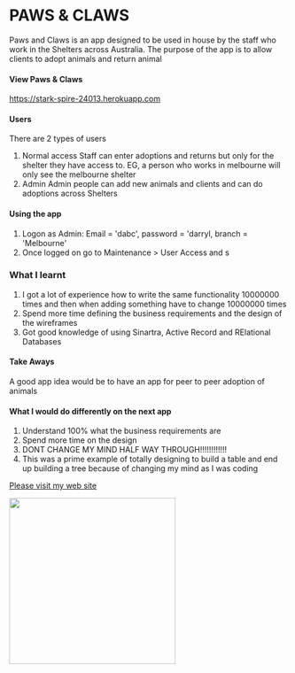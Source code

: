 
# PAWS & CLAWS

Paws and Claws is an app designed to be used in house by the staff who work in the Shelters across Australia. The purpose of the app is to allow clients to adopt animals and return animal

#### View Paws & Claws
https://stark-spire-24013.herokuapp.com

#### Users
There are 2 types of users
1. Normal access
   Staff can enter adoptions and returns but only for the shelter they have access to. EG, a person who works in                melbourne will only see the melbourne shelter
2. Admin
   Admin people can add new animals and clients and can do adoptions across Shelters

#### Using the app
1. Logon as Admin: Email = 'dabc', password = 'darryl, branch = 'Melbourne'
2. Once logged on go to Maintenance > User Access and s

### What I learnt
1. I got a lot of experience how to write the same functionality 10000000 times and then when adding something have to change 10000000 times
2. Spend more time defining the business requirements and the design of the wireframes
3. Got good knowledge of using Sinartra, Active Record and RElational Databases

#### Take Aways
A good app idea would be to have an app for peer to peer adoption of animals

#### What I would do differently on the next app
1. Understand 100% what the business requirements are
2. Spend more time on the design
3. DONT CHANGE MY MIND HALF WAY THROUGH!!!!!!!!!!!!
4. This was a prime example of totally designing to build a table and end up building a tree because of changing my mind as I was coding

[Please visit my web site](https://www.darrylcohen.com.au)

<a href="https://www.darrylcohen.com.au"> <img src=https://i.imgur.com/kbAnu4b.jpg width="300"></a>
